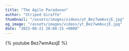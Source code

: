 ```yaml
---
title: "The Agile Paradoxon"
author: "Striped Giraffe"
thumbnail: "/assets/images/videos/yt_Bez7wmAsxjE.jpg"
og_image: "/assets/images/videos/yt_Bez7wmAsxjE.jpg"
date: "2023-08-21 20:00:15 +0000"
---
```


{% youtube Bez7wmAsxjE %}